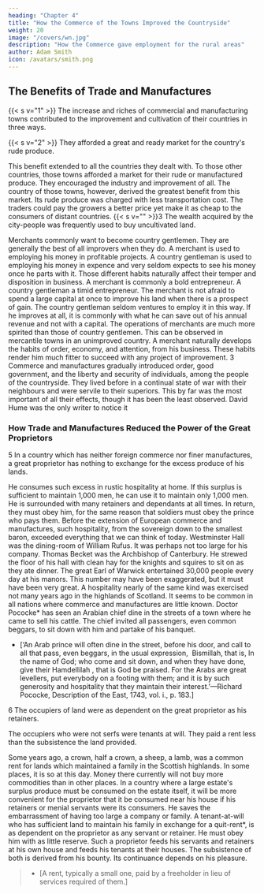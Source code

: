 ```yaml
---
heading: "Chapter 4"
title: "How the Commerce of the Towns Improved the Countryside"
weight: 20
image: "/covers/wn.jpg"
description: "How the Commerce gave employment for the rural areas"
author: Adam Smith
icon: /avatars/smith.png
---
```





## The Benefits of Trade and Manufactures


{{< s v="1" >}} The increase and riches of commercial and manufacturing towns contributed to the improvement and cultivation of their countries in three ways.


{{< s v="2" >}} They afforded a great and ready market for the country's rude produce.

This benefit extended to all the countries they dealt with.
    To those other countries, those towns afforded a market for their rude or manufactured produce.
    They encouraged the industry and improvement of all.
    The country of those towns, however, derived the greatest benefit from this market.
        Its rude produce was charged with less transportation cost.
        The traders could pay the growers a better price yet make it as cheap to the consumers of distant countries.
{{< s v="" >}}3 The wealth acquired by the city-people was frequently used to buy uncultivated land.

Merchants commonly want to become country gentlemen.
    They are generally the best of all improvers when they do.
    A merchant is used to employing his money in profitable projects.
        A country gentleman is used to employing his money in expence and very seldom expects to see his money once he parts with it.
            Those different habits naturally affect their temper and disposition in business.
    A merchant is commonly a bold entrepreneur.
        A country gentleman a timid entrepreneur.
    The merchant is not afraid to spend a large capital at once to improve his land when there is a prospect of gain.
        The country gentleman seldom ventures to employ it in this way.
            If he improves at all, it is commonly with what he can save out of his annual revenue and not with a capital.
    The operations of merchants are much more spirited than those of country gentlemen.
        This can be observed in mercantile towns in an unimproved country.
    A merchant naturally develops the habits of order, economy, and attention, from his business.
        These habits render him much fitter to succeed with any project of improvement.
3 Commerce and manufactures gradually introduced order, good government, and the liberty and security of individuals, among the people of the countryside.
    They lived before in a continual state of war with their neighbours and were servile to their superiors.
    This by far was the most important of all their effects, though it has been the least observed.
        David Hume was the only writer to notice it


### How Trade and Manufactures Reduced the Power of the Great Proprietors

5 In a country which has neither foreign commerce nor finer manufactures, a great proprietor has nothing to exchange for the excess produce of his lands.

He consumes such excess in rustic hospitality at home.
If this surplus is sufficient to maintain 1,000 men, he can use it to maintain only 1,000 men.
He is surrounded with many retainers and dependants at all times.
    In return, they must obey him, for the same reason that soldiers must obey the prince who pays them.
Before the extension of European commerce and manufactures, such hospitality, from the sovereign down to the smallest baron, exceeded everything that we can think of today.
Westminster Hall was the dining-room of William Rufus.
It was perhaps not too large for his company.
Thomas Becket was the Archbishop of Canterbury.
    He strewed the floor of his hall with clean hay for the knights and squires to sit on as they ate dinner.
The great Earl of Warwick entertained 30,000 people every day at his manors.
    This number may have been exaggerated, but it must have been very great.
A hospitality nearly of the same kind was exercised not many years ago in the highlands of Scotland.
    It seems to be common in all nations where commerce and manufactures are little known.
Doctor Pococke* has seen an Arabian chief dine in the streets of a town where he came to sell his cattle.
    The chief invited all passengers, even common beggars, to sit down with him and partake of his banquet.

* [‘An Arab prince will often dine in the street, before his door, and call to all that pass, even beggars, in the usual expression, ​ Bismillah​ , that is, In the name of God; who come and sit down, and when they have done, give their Hamdellilah​ , that is God be praised. For the Arabs are great levellers, put everybody on a footing with them; and it is by such generosity and hospitality that they maintain their interest.’—Richard Pococke, Description of the East, 1743, vol. i., p. 183.]

6 The occupiers of land were as dependent on the great proprietor as his retainers.

The occupiers who were not serfs were tenants at will. They paid a rent less than the subsistence the land provided.

Some years ago, a crown, half a crown, a sheep, a lamb, was a common rent for lands which maintained a family in the Scottish highlands.
In some places, it is so at this day.
Money there currently will not buy more commodities than in other places.
In a country where a large estate's surplus produce must be consumed on the estate itself, it will be more convenient for the proprietor that it be consumed near his house if his retainers or menial servants were its consumers.
He saves the embarrassment of having too large a company or family.
    A tenant-at-will who has sufficient land to maintain his family in exchange for a quit-rent*, is as dependent on the proprietor as any servant or retainer.
        He must obey him with as little reserve.
Such a proprietor feeds his servants and retainers at his own house and feeds his tenants at their houses.
    The subsistence of both is derived from his bounty.
    Its continuance depends on his pleasure.

> * [A rent, typically a small one, paid by a freeholder in lieu of services required of them.]
